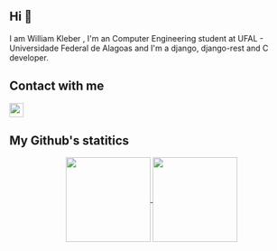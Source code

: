 ## Hi 👋

I am William Kleber , I'm an Computer Engineering student at UFAL - Universidade Federal de Alagoas and I'm a django, django-rest and C developer.


## Contact with me
<p align=midlle>
    <a href = "mailto:wkas@ic.ufal.br?subject=Olá,%20WIlliam!%20" title="E-mail">
        <img height=25 align="center" src = "https://img.shields.io/badge/Gmail-D14836?style=for-the-badge&logo=gmail&logoColor=white&link=mailto:wkas@ic.ufal.br?subject=Olá,%20William!%20">
    </a>
    
</p>

## My Github's statitics
<p align=center>
    <a href="https://github.com/anuraghazra/github-readme-stats" title="Go to Source">
        <img height=150 align="center" src="https://github-readme-stats.vercel.app/api?username=williamkleber1&count_private=true&show_icons=true&theme=react">
    </a>
    <a href="https://github.com/anuraghazra/github-readme-stats">
    <img height=150 align="center" src="https://github-readme-stats.vercel.app/api/top-langs/?username=williamkleber1&count_private=true&bg_color=20232a&title_color=61dafb&icon_color=a960ff&text_color=ffffff" />
  </a>
</p>

